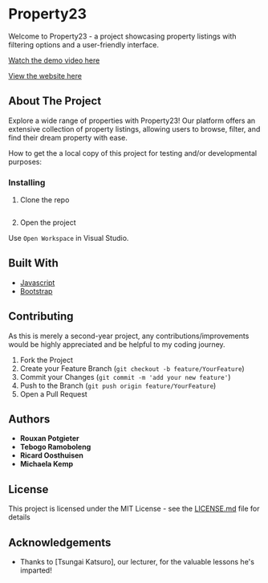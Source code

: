 # Property23

Welcome to Property23 - a project showcasing property listings with filtering options and a user-friendly interface.

[Watch the demo video here](https://drive.google.com/drive/folders/1mCGj-uX0ICwL3b-EUq8n-bFb-asP_3z6)

[View the website here]()

## About The Project

Explore a wide range of properties with Property23! Our platform offers an extensive collection of property listings, allowing users to browse, filter, and find their dream property with ease.


How to get the a local copy of this project for testing and/or developmental purposes:

### Installing

1. Clone the repo
```
```
2. Open the project

Use `Open Workspace` in Visual Studio.

## Built With

* [Javascript](https://developer.mozilla.org/en-US/docs/Web/JavaScript)
* [Bootstrap](https://getbootstrap.com/)

## Contributing

As this is merely a second-year project, any contributions/improvements would be highly appreciated and be helpful to my coding journey.

1. Fork the Project
2. Create your Feature Branch (`git checkout -b feature/YourFeature`)
3. Commit your Changes (`git commit -m 'add your new feature'`)
4. Push to the Branch (`git push origin feature/YourFeature`)
5. Open a Pull Request

## Authors

* **Rouxan Potgieter**
* **Tebogo Ramoboleng**
* **Ricard Oosthuisen**
* **Michaela Kemp**


## License

This project is licensed under the MIT License - see the [LICENSE.md](LICENSE.md) file for details

## Acknowledgements

* Thanks to [Tsungai Katsuro], our lecturer, for the valuable lessons he's imparted!
